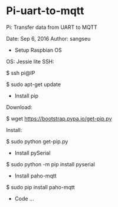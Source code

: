 # Pi-uart-to-mqtt

Pi: Transfer data from UART to MQTT

Date: Sep 6, 2016
Author: sangseu


+ Setup Raspbian OS

OS: Jessie lite
SSH:

$ ssh pi@IP

$ sudo apt-get update

+ Install pip

Download:

$ wget https://bootstrap.pypa.io/get-pip.py

Install:

$ sudo python get-pip.py

+ Install pySerial

$ sudo python -m pip install pyserial

+ Install paho-mqtt

$ sudo pip install paho-mqtt

+ Code ...



